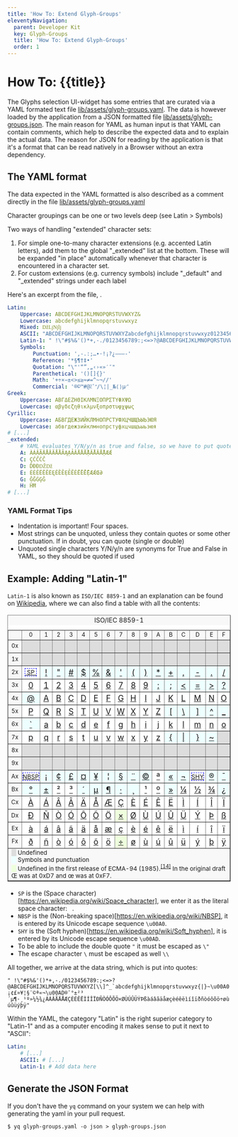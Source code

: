 ```yaml
---
title: 'How To: Extend Glyph-Groups'
eleventyNavigation:
  parent: Developer Kit
  key: Glyph-Groups
  title: 'How To: Extend Glyph-Groups'
  order: 1
---
```


# How To: {{title}}

The Glyphs selection UI-widget has some entries that are curated via a
YAML formated text file [lib/assets/glyph-groups.yaml](https://github.com/FontBureau/TypeRoof/blob/main/lib/assets/glyph-groups.yaml).
The data is however loaded by the application from a JSON formatted file
[lib/assets/glyph-groups.json](https://github.com/FontBureau/TypeRoof/blob/main/lib/assets/glyph-groups.json).
The main reason for YAML as human input is that YAML can contain comments, which
help to describe the expected data and to explain the actual data. The reason
for JSON for reading by the application is that it's a format that can
be read natively in a Browser without an extra dependency.

## The YAML format

The data expected in the YAML formatted is also described as a comment
directly in the file [lib/assets/glyph-groups.yaml](https://github.com/FontBureau/TypeRoof/blob/main/lib/assets/glyph-groups.yaml)

Character groupings can be one or two levels deep (see Latin > Symbols)

Two ways of handling "extended" character sets:

1. For simple one-to-many character extensions (e.g. accented Latin letters), add them to the global "_extended" list at the bottom.
    These will be expanded "in place" automatically whenever that character is encountered in a character set.
2. For custom extensions (e.g. currency symbols) include "_default" and "_extended" strings under each label

Here's an excerpt from the file, .

```yaml
Latin:
    Uppercase: ABCDEFGHIJKLMNOPQRSTUVWXYZ&
    Lowercase: abcdefghijklmnopqrstuvwxyz
    Mixed: ǅǈǋǉ
    ASCII: "ABCDEFGHIJKLMNOPQRSTUVWXYZabcdefghijklmnopqrstuvwxyz0123456789<([{@#$%&?!/|\\\"~`*^':;.,)]}>"
    Latin-1: " !\"#$%&'()*+,-./0123456789:;<=>?@ABCDEFGHIJKLMNOPQRSTUVWXYZ[\\]^_`abcdefghijklmnopqrstuvwxyz{|}~\u00A0¡¢£¤¥¦§¨©ª«¬\u00AD®¯°±²³´µ¶·¸¹º»¼½¾¿ÀÁÂÃÄÅÆÇÈÉÊËÌÍÎÏÐÑÒÓÔÕÖ×ØÙÚÛÜÝÞßàáâãäåæçèéêëìíîïðñòóôõö÷øùúûüýþÿ"
    Symbols:
        Punctuation: ',-.:;…∙·!¡?¿–—―‐'
        Reference: '*§¶†‡•'
        Quotation: "\"'“”‚„‹›«»′″"
        Parenthetical: '()[]{}'
        Math: '+÷×−±<>≤≥≈≠=^~¬∕­/'
        Commercial: '®©™#@⁒ʹʺ/\¦|_№⟨⟩µ⁄'
Greek:
    Uppercase: ΑΒΓΔΕΖΗΘΙΚΛΜΝΞΟΠΡΣΤΥΦΧΨΩ
    Lowercase: αβγδεζηθικλμνξοπρστυφχψως
Cyrillic:
    Uppercase: АБВГДЕЖЗИЙКЛМНОПРСТУФХЦЧШЩЪЫЬЭЮЯ
    Lowercase: абвгдежзийклмнопрстуфхцчшщъыьэюя
# [...]
_extended:
    # YAML evaluates Y/N/y/n as true and false, so we have to put quotes around those
    A: ÀÁÂÃÄÅĀĂǺȀȂĄẠẢẤẦẨẪẬẮẰẲẴẶÆǼ
    C: ÇĆĈĊČ
    D: ĎÐĐǄǅ
    E: ÈÉÊËĒĔĖĘĚȄȆẸẺẼẾỀỂỄỆÆǼŒƏ
    G: ĜĞĠĢǦ
    H: ĤĦ
# [...]
```

### YAML Format Tips

 * Indentation is important! Four spaces.
 * Most strings can be unquoted, unless they contain quotes or some other punctuation. If in doubt, you can quote (single or double)
 * Unquoted single characters Y/N/y/n are synonyms for True and False in YAML, so they should be quoted if used

## Example: Adding "Latin-1"

`Latin-1` is also known as `ISO/IEC 8859-1` and an explanation can be found on [Wikipedia](https://en.wikipedia.org/wiki/ISO/IEC_8859-1),
where we can also find a table with all the contents:

<!-- Directly copied from the Wikipedia markup.
But, had to make the links absolute.
 -->
<table class="wikitable nounderlines nowrap" border="1" style="border-collapse:collapse;text-align:center;background:#FFFFFF;font-size:large">
<caption style="background:#F8F8F8;font-size:80%;line-height:1.5">ISO/IEC 8859-1
</caption>
<tbody><tr style="background:#F8F8F8;font-size:small">
<td>
</td>
<td style="width:20pt">0
</td>
<td style="width:20pt">1
</td>
<td style="width:20pt">2
</td>
<td style="width:20pt">3
</td>
<td style="width:20pt">4
</td>
<td style="width:20pt">5
</td>
<td style="width:20pt">6
</td>
<td style="width:20pt">7
</td>
<td style="width:20pt">8
</td>
<td style="width:20pt">9
</td>
<td style="width:20pt">A
</td>
<td style="width:20pt">B
</td>
<td style="width:20pt">C
</td>
<td style="width:20pt">D
</td>
<td style="width:20pt">E
</td>
<td style="width:20pt">F
</td></tr>
<tr>
<td style="background:#F8F8F8;height:2em;font-size:small;height:22pt;line-height:1">0x
</td>
<td title="" style="padding:1px;background:#DDD">
</td>
<td title="" style="padding:1px;background:#DDD">
</td>
<td title="" style="padding:1px;background:#DDD">
</td>
<td title="" style="padding:1px;background:#DDD">
</td>
<td title="" style="padding:1px;background:#DDD">
</td>
<td title="" style="padding:1px;background:#DDD">
</td>
<td title="" style="padding:1px;background:#DDD">
</td>
<td title="" style="padding:1px;background:#DDD">
</td>
<td title="" style="padding:1px;background:#DDD">
</td>
<td title="" style="padding:1px;background:#DDD">
</td>
<td title="" style="padding:1px;background:#DDD">
</td>
<td title="" style="padding:1px;background:#DDD">
</td>
<td title="" style="padding:1px;background:#DDD">
</td>
<td title="" style="padding:1px;background:#DDD">
</td>
<td title="" style="padding:1px;background:#DDD">
</td>
<td title="" style="padding:1px;background:#DDD">
</td></tr>
<tr>
<td style="background:#F8F8F8;height:2em;font-size:small;height:22pt;line-height:1">1x
</td>
<td title="" style="padding:1px;background:#DDD">
</td>
<td title="" style="padding:1px;background:#DDD">
</td>
<td title="" style="padding:1px;background:#DDD">
</td>
<td title="" style="padding:1px;background:#DDD">
</td>
<td title="" style="padding:1px;background:#DDD">
</td>
<td title="" style="padding:1px;background:#DDD">
</td>
<td title="" style="padding:1px;background:#DDD">
</td>
<td title="" style="padding:1px;background:#DDD">
</td>
<td title="" style="padding:1px;background:#DDD">
</td>
<td title="" style="padding:1px;background:#DDD">
</td>
<td title="" style="padding:1px;background:#DDD">
</td>
<td title="" style="padding:1px;background:#DDD">
</td>
<td title="" style="padding:1px;background:#DDD">
</td>
<td title="" style="padding:1px;background:#DDD">
</td>
<td title="" style="padding:1px;background:#DDD">
</td>
<td title="" style="padding:1px;background:#DDD">
</td></tr>
<tr>
<td style="background:#F8F8F8;height:2em;font-size:small;height:22pt;line-height:1">2x
</td>
<td title="32
U+0020: SPACE" style="font-size:75%;padding:1px;"><span style="display:inline-block; border:1px dashed blue;"> <a href="https://en.wikipedia.org/wiki/Space_character" class="mw-redirect" title="Space character">&nbsp;SP&nbsp;</a> </span>
</td>
<td title="33
U+0021: EXCLAMATION MARK" style="padding:1px;background:#EFF"><a href="https://en.wikipedia.org/wiki/!" class="mw-redirect" title="!">!</a>
</td>
<td title="34
U+0022: QUOTATION MARK" style="padding:1px;background:#EFF"><a href="https://en.wikipedia.org/wiki/%22" class="mw-redirect" title="&quot;">"</a>
</td>
<td title="35
U+0023: NUMBER SIGN" style="padding:1px;background:#EFF"><a href="https://en.wikipedia.org/wiki/Number_sign" title="Number sign">#</a>
</td>
<td title="36
U+0024: DOLLAR SIGN" style="padding:1px;background:#EFF"><a href="https://en.wikipedia.org/wiki/$" class="mw-redirect" title="$">$</a>
</td>
<td title="37
U+0025: PERCENT SIGN" style="padding:1px;background:#EFF"><a href="https://en.wikipedia.org/wiki/%25" class="mw-redirect" title="%">%</a>
</td>
<td title="38
U+0026: AMPERSAND" style="padding:1px;background:#EFF"><a href="https://en.wikipedia.org/wiki/%26" class="mw-redirect" title="&amp;">&amp;</a>
</td>
<td title="39
U+0027: APOSTROPHE" style="padding:1px;background:#EFF"><a href="https://en.wikipedia.org/wiki/%27" class="mw-redirect" title="'">'</a>
</td>
<td title="40
U+0028: LEFT PARENTHESIS" style="padding:1px;background:#EFF"><a href="https://en.wikipedia.org/wiki/(" class="mw-redirect" title="(">(</a>
</td>
<td title="41
U+0029: RIGHT PARENTHESIS" style="padding:1px;background:#EFF"><a href="https://en.wikipedia.org/wiki/)" class="mw-redirect" title=")">)</a>
</td>
<td title="42
U+002A: ASTERISK" style="padding:1px;background:#EFF"><a href="https://en.wikipedia.org/wiki/*" class="mw-redirect" title="*">*</a>
</td>
<td title="43
U+002B: PLUS SIGN" style="padding:1px;background:#EFF"><a href="https://en.wikipedia.org/wiki/%2B" class="mw-redirect" title="+">+</a>
</td>
<td title="44
U+002C: COMMA" style="padding:1px;background:#EFF"><a href="https://en.wikipedia.org/wiki/," class="mw-redirect" title=",">,</a>
</td>
<td title="45
U+002D: HYPHEN-MINUS" style="padding:1px;background:#EFF"><a href="https://en.wikipedia.org/wiki/-" class="mw-redirect" title="-">-</a>
</td>
<td title="46
U+002E: FULL STOP" style="padding:1px;background:#EFF"><a href="https://en.wikipedia.org/wiki/Full_stop" title="Full stop">.</a>
</td>
<td title="47
U+002F: SOLIDUS" style="padding:1px;background:#EFF"><a href="https://en.wikipedia.org/wiki/Slash_(punctuation)" title="Slash (punctuation)">/</a>
</td></tr>
<tr>
<td style="background:#F8F8F8;height:2em;font-size:small;height:22pt;line-height:1">3x
</td>
<td title="48
U+0030: DIGIT ZERO" style="padding:1px;"><a href="https://en.wikipedia.org/wiki/0" title="0">0</a>
</td>
<td title="49
U+0031: DIGIT ONE" style="padding:1px;"><a href="https://en.wikipedia.org/wiki/1" title="1">1</a>
</td>
<td title="50
U+0032: DIGIT TWO" style="padding:1px;"><a href="https://en.wikipedia.org/wiki/2" title="2">2</a>
</td>
<td title="51
U+0033: DIGIT THREE" style="padding:1px;"><a href="https://en.wikipedia.org/wiki/3" title="3">3</a>
</td>
<td title="52
U+0034: DIGIT FOUR" style="padding:1px;"><a href="https://en.wikipedia.org/wiki/4" title="4">4</a>
</td>
<td title="53
U+0035: DIGIT FIVE" style="padding:1px;"><a href="https://en.wikipedia.org/wiki/5" title="5">5</a>
</td>
<td title="54
U+0036: DIGIT SIX" style="padding:1px;"><a href="https://en.wikipedia.org/wiki/6" title="6">6</a>
</td>
<td title="55
U+0037: DIGIT SEVEN" style="padding:1px;"><a href="https://en.wikipedia.org/wiki/7" title="7">7</a>
</td>
<td title="56
U+0038: DIGIT EIGHT" style="padding:1px;"><a href="https://en.wikipedia.org/wiki/8" title="8">8</a>
</td>
<td title="57
U+0039: DIGIT NINE" style="padding:1px;"><a href="https://en.wikipedia.org/wiki/9" title="9">9</a>
</td>
<td title="58
U+003A: COLON" style="padding:1px;background:#EFF"><a href="https://en.wikipedia.org/wiki/Colon_(punctuation)" title="Colon (punctuation)">:</a>
</td>
<td title="59
U+003B: SEMICOLON" style="padding:1px;background:#EFF"><a href="https://en.wikipedia.org/wiki/;" class="mw-redirect" title=";">;</a>
</td>
<td title="60
U+003C: LESS-THAN SIGN" style="padding:1px;background:#EFF"><a href="https://en.wikipedia.org/wiki/Less-than_sign" title="Less-than sign">&lt;</a>
</td>
<td title="61
U+003D: EQUALS SIGN" style="padding:1px;background:#EFF"><a href="https://en.wikipedia.org/wiki/%3D" class="mw-redirect" title="=">=</a>
</td>
<td title="62
U+003E: GREATER-THAN SIGN" style="padding:1px;background:#EFF"><a href="https://en.wikipedia.org/wiki/Greater-than_sign" title="Greater-than sign">&gt;</a>
</td>
<td title="63
U+003F: QUESTION MARK" style="padding:1px;background:#EFF"><a href="https://en.wikipedia.org/wiki/%3F" class="mw-redirect" title="?">?</a>
</td></tr>
<tr>
<td style="background:#F8F8F8;height:2em;font-size:small;height:22pt;line-height:1">4x
</td>
<td title="64
U+0040: COMMERCIAL AT" style="padding:1px;background:#EFF"><a href="https://en.wikipedia.org/wiki/@" class="mw-redirect" title="@">@</a>
</td>
<td title="65
U+0041: LATIN CAPITAL LETTER A" style="padding:1px;"><a href="https://en.wikipedia.org/wiki/A" title="A">A</a>
</td>
<td title="66
U+0042: LATIN CAPITAL LETTER B" style="padding:1px;"><a href="https://en.wikipedia.org/wiki/B" title="B">B</a>
</td>
<td title="67
U+0043: LATIN CAPITAL LETTER C" style="padding:1px;"><a href="https://en.wikipedia.org/wiki/C" title="C">C</a>
</td>
<td title="68
U+0044: LATIN CAPITAL LETTER D" style="padding:1px;"><a href="https://en.wikipedia.org/wiki/D" title="D">D</a>
</td>
<td title="69
U+0045: LATIN CAPITAL LETTER E" style="padding:1px;"><a href="https://en.wikipedia.org/wiki/E" title="E">E</a>
</td>
<td title="70
U+0046: LATIN CAPITAL LETTER F" style="padding:1px;"><a href="https://en.wikipedia.org/wiki/F" title="F">F</a>
</td>
<td title="71
U+0047: LATIN CAPITAL LETTER G" style="padding:1px;"><a href="https://en.wikipedia.org/wiki/G" title="G">G</a>
</td>
<td title="72
U+0048: LATIN CAPITAL LETTER H" style="padding:1px;"><a href="https://en.wikipedia.org/wiki/H" title="H">H</a>
</td>
<td title="73
U+0049: LATIN CAPITAL LETTER I" style="padding:1px;"><a href="https://en.wikipedia.org/wiki/I" title="I">I</a>
</td>
<td title="74
U+004A: LATIN CAPITAL LETTER J" style="padding:1px;"><a href="https://en.wikipedia.org/wiki/J" title="J">J</a>
</td>
<td title="75
U+004B: LATIN CAPITAL LETTER K" style="padding:1px;"><a href="https://en.wikipedia.org/wiki/K" title="K">K</a>
</td>
<td title="76
U+004C: LATIN CAPITAL LETTER L" style="padding:1px;"><a href="https://en.wikipedia.org/wiki/L" title="L">L</a>
</td>
<td title="77
U+004D: LATIN CAPITAL LETTER M" style="padding:1px;"><a href="https://en.wikipedia.org/wiki/M" title="M">M</a>
</td>
<td title="78
U+004E: LATIN CAPITAL LETTER N" style="padding:1px;"><a href="https://en.wikipedia.org/wiki/N" title="N">N</a>
</td>
<td title="79
U+004F: LATIN CAPITAL LETTER O" style="padding:1px;"><a href="https://en.wikipedia.org/wiki/O" title="O">O</a>
</td></tr>
<tr>
<td style="background:#F8F8F8;height:2em;font-size:small;height:22pt;line-height:1">5x
</td>
<td title="80
U+0050: LATIN CAPITAL LETTER P" style="padding:1px;"><a href="https://en.wikipedia.org/wiki/P" title="P">P</a>
</td>
<td title="81
U+0051: LATIN CAPITAL LETTER Q" style="padding:1px;"><a href="https://en.wikipedia.org/wiki/Q" title="Q">Q</a>
</td>
<td title="82
U+0052: LATIN CAPITAL LETTER R" style="padding:1px;"><a href="https://en.wikipedia.org/wiki/R" title="R">R</a>
</td>
<td title="83
U+0053: LATIN CAPITAL LETTER S" style="padding:1px;"><a href="https://en.wikipedia.org/wiki/S" title="S">S</a>
</td>
<td title="84
U+0054: LATIN CAPITAL LETTER T" style="padding:1px;"><a href="https://en.wikipedia.org/wiki/T" title="T">T</a>
</td>
<td title="85
U+0055: LATIN CAPITAL LETTER U" style="padding:1px;"><a href="https://en.wikipedia.org/wiki/U" title="U">U</a>
</td>
<td title="86
U+0056: LATIN CAPITAL LETTER V" style="padding:1px;"><a href="https://en.wikipedia.org/wiki/V" title="V">V</a>
</td>
<td title="87
U+0057: LATIN CAPITAL LETTER W" style="padding:1px;"><a href="https://en.wikipedia.org/wiki/W" title="W">W</a>
</td>
<td title="88
U+0058: LATIN CAPITAL LETTER X" style="padding:1px;"><a href="https://en.wikipedia.org/wiki/X" title="X">X</a>
</td>
<td title="89
U+0059: LATIN CAPITAL LETTER Y" style="padding:1px;"><a href="https://en.wikipedia.org/wiki/Y" title="Y">Y</a>
</td>
<td title="90
U+005A: LATIN CAPITAL LETTER Z" style="padding:1px;"><a href="https://en.wikipedia.org/wiki/Z" title="Z">Z</a>
</td>
<td title="91
U+005B: LEFT SQUARE BRACKET" style="padding:1px;background:#EFF"><a href="https://en.wikipedia.org/wiki/Left_square_bracket" class="mw-redirect" title="Left square bracket">[</a>
</td>
<td title="92
U+005C: REVERSE SOLIDUS" style="padding:1px;background:#EFF"><a href="https://en.wikipedia.org/wiki/Backslash" title="Backslash">\</a>
</td>
<td title="93
U+005D: RIGHT SQUARE BRACKET" style="padding:1px;background:#EFF"><a href="https://en.wikipedia.org/wiki/Right_square_bracket" class="mw-redirect" title="Right square bracket">]</a>
</td>
<td title="94
U+005E: CIRCUMFLEX ACCENT" style="padding:1px;background:#EFF"><a href="https://en.wikipedia.org/wiki/%5E" class="mw-redirect" title="^">^</a>
</td>
<td title="95
U+005F: LOW LINE" style="padding:1px;background:#EFF"><a href="https://en.wikipedia.org/wiki/Underscore" title="Underscore">_</a>
</td></tr>
<tr>
<td style="background:#F8F8F8;height:2em;font-size:small;height:22pt;line-height:1">6x
</td>
<td title="96
U+0060: GRAVE ACCENT" style="padding:1px;background:#EFF"><a href="https://en.wikipedia.org/wiki/%60" class="mw-redirect" title="`">`</a>
</td>
<td title="97
U+0061: LATIN SMALL LETTER A" style="padding:1px;"><a href="https://en.wikipedia.org/wiki/A" title="A">a</a>
</td>
<td title="98
U+0062: LATIN SMALL LETTER B" style="padding:1px;"><a href="https://en.wikipedia.org/wiki/B" title="B">b</a>
</td>
<td title="99
U+0063: LATIN SMALL LETTER C" style="padding:1px;"><a href="https://en.wikipedia.org/wiki/C" title="C">c</a>
</td>
<td title="100
U+0064: LATIN SMALL LETTER D" style="padding:1px;"><a href="https://en.wikipedia.org/wiki/D" title="D">d</a>
</td>
<td title="101
U+0065: LATIN SMALL LETTER E" style="padding:1px;"><a href="https://en.wikipedia.org/wiki/E" title="E">e</a>
</td>
<td title="102
U+0066: LATIN SMALL LETTER F" style="padding:1px;"><a href="https://en.wikipedia.org/wiki/F" title="F">f</a>
</td>
<td title="103
U+0067: LATIN SMALL LETTER G" style="padding:1px;"><a href="https://en.wikipedia.org/wiki/G" title="G">g</a>
</td>
<td title="104
U+0068: LATIN SMALL LETTER H" style="padding:1px;"><a href="https://en.wikipedia.org/wiki/H" title="H">h</a>
</td>
<td title="105
U+0069: LATIN SMALL LETTER I" style="padding:1px;"><a href="https://en.wikipedia.org/wiki/I" title="I">i</a>
</td>
<td title="106
U+006A: LATIN SMALL LETTER J" style="padding:1px;"><a href="https://en.wikipedia.org/wiki/J" title="J">j</a>
</td>
<td title="107
U+006B: LATIN SMALL LETTER K" style="padding:1px;"><a href="https://en.wikipedia.org/wiki/K" title="K">k</a>
</td>
<td title="108
U+006C: LATIN SMALL LETTER L" style="padding:1px;"><a href="https://en.wikipedia.org/wiki/L" title="L">l</a>
</td>
<td title="109
U+006D: LATIN SMALL LETTER M" style="padding:1px;"><a href="https://en.wikipedia.org/wiki/M" title="M">m</a>
</td>
<td title="110
U+006E: LATIN SMALL LETTER N" style="padding:1px;"><a href="https://en.wikipedia.org/wiki/N" title="N">n</a>
</td>
<td title="111
U+006F: LATIN SMALL LETTER O" style="padding:1px;"><a href="https://en.wikipedia.org/wiki/O" title="O">o</a>
</td></tr>
<tr>
<td style="background:#F8F8F8;height:2em;font-size:small;height:22pt;line-height:1">7x
</td>
<td title="112
U+0070: LATIN SMALL LETTER P" style="padding:1px;"><a href="https://en.wikipedia.org/wiki/P" title="P">p</a>
</td>
<td title="113
U+0071: LATIN SMALL LETTER Q" style="padding:1px;"><a href="https://en.wikipedia.org/wiki/Q" title="Q">q</a>
</td>
<td title="114
U+0072: LATIN SMALL LETTER R" style="padding:1px;"><a href="https://en.wikipedia.org/wiki/R" title="R">r</a>
</td>
<td title="115
U+0073: LATIN SMALL LETTER S" style="padding:1px;"><a href="https://en.wikipedia.org/wiki/S" title="S">s</a>
</td>
<td title="116
U+0074: LATIN SMALL LETTER T" style="padding:1px;"><a href="https://en.wikipedia.org/wiki/T" title="T">t</a>
</td>
<td title="117
U+0075: LATIN SMALL LETTER U" style="padding:1px;"><a href="https://en.wikipedia.org/wiki/U" title="U">u</a>
</td>
<td title="118
U+0076: LATIN SMALL LETTER V" style="padding:1px;"><a href="https://en.wikipedia.org/wiki/V" title="V">v</a>
</td>
<td title="119
U+0077: LATIN SMALL LETTER W" style="padding:1px;"><a href="https://en.wikipedia.org/wiki/W" title="W">w</a>
</td>
<td title="120
U+0078: LATIN SMALL LETTER X" style="padding:1px;"><a href="https://en.wikipedia.org/wiki/X" title="X">x</a>
</td>
<td title="121
U+0079: LATIN SMALL LETTER Y" style="padding:1px;"><a href="https://en.wikipedia.org/wiki/Y" title="Y">y</a>
</td>
<td title="122
U+007A: LATIN SMALL LETTER Z" style="padding:1px;"><a href="https://en.wikipedia.org/wiki/Z" title="Z">z</a>
</td>
<td title="123
U+007B: LEFT CURLY BRACKET" style="padding:1px;background:#EFF"><a href="https://en.wikipedia.org/wiki/Left_curly_bracket" class="mw-redirect" title="Left curly bracket">{</a>
</td>
<td title="124
U+007C: VERTICAL LINE" style="padding:1px;background:#EFF"><a href="https://en.wikipedia.org/wiki/Vertical_bar" title="Vertical bar">|</a>
</td>
<td title="125
U+007D: RIGHT CURLY BRACKET" style="padding:1px;background:#EFF"><a href="https://en.wikipedia.org/wiki/Right_curly_bracket" class="mw-redirect" title="Right curly bracket">}</a>
</td>
<td title="126
U+007E: TILDE" style="padding:1px;background:#EFF"><a href="https://en.wikipedia.org/wiki/~" class="mw-redirect" title="~">~</a>
</td>
<td title="" style="padding:1px;background:#DDD">
</td></tr>
<tr>
<td style="background:#F8F8F8;height:2em;font-size:small;height:22pt;line-height:1">8x
</td>
<td title="" style="padding:1px;background:#DDD">
</td>
<td title="" style="padding:1px;background:#DDD">
</td>
<td title="" style="padding:1px;background:#DDD">
</td>
<td title="" style="padding:1px;background:#DDD">
</td>
<td title="" style="padding:1px;background:#DDD">
</td>
<td title="" style="padding:1px;background:#DDD">
</td>
<td title="" style="padding:1px;background:#DDD">
</td>
<td title="" style="padding:1px;background:#DDD">
</td>
<td title="" style="padding:1px;background:#DDD">
</td>
<td title="" style="padding:1px;background:#DDD">
</td>
<td title="" style="padding:1px;background:#DDD">
</td>
<td title="" style="padding:1px;background:#DDD">
</td>
<td title="" style="padding:1px;background:#DDD">
</td>
<td title="" style="padding:1px;background:#DDD">
</td>
<td title="" style="padding:1px;background:#DDD">
</td>
<td title="" style="padding:1px;background:#DDD">
</td></tr>
<tr>
<td style="background:#F8F8F8;height:2em;font-size:small;height:22pt;line-height:1">9x
</td>
<td title="" style="padding:1px;background:#DDD">
</td>
<td title="" style="padding:1px;background:#DDD">
</td>
<td title="" style="padding:1px;background:#DDD">
</td>
<td title="" style="padding:1px;background:#DDD">
</td>
<td title="" style="padding:1px;background:#DDD">
</td>
<td title="" style="padding:1px;background:#DDD">
</td>
<td title="" style="padding:1px;background:#DDD">
</td>
<td title="" style="padding:1px;background:#DDD">
</td>
<td title="" style="padding:1px;background:#DDD">
</td>
<td title="" style="padding:1px;background:#DDD">
</td>
<td title="" style="padding:1px;background:#DDD">
</td>
<td title="" style="padding:1px;background:#DDD">
</td>
<td title="" style="padding:1px;background:#DDD">
</td>
<td title="" style="padding:1px;background:#DDD">
</td>
<td title="" style="padding:1px;background:#DDD">
</td>
<td title="" style="padding:1px;background:#DDD">
</td></tr>
<tr>
<td style="background:#F8F8F8;height:2em;font-size:small;height:22pt;line-height:1">Ax
</td>
<td title="160
U+00A0: NO-BREAK SPACE" style="font-size:75%;padding:1px;"><span style="display:inline-block; border:1px dashed blue;"> <a href="https://en.wikipedia.org/wiki/NBSP" class="mw-redirect" title="NBSP">NBSP</a> </span>
</td>
<td title="161
U+00A1: INVERTED EXCLAMATION MARK" style="padding:1px;background:#EFF"><a href="https://en.wikipedia.org/wiki/%C2%A1" class="mw-redirect" title="¡">¡</a>
</td>
<td title="162
U+00A2: CENT SIGN" style="padding:1px;background:#EFF"><a href="https://en.wikipedia.org/wiki/%C2%A2" class="mw-redirect" title="¢">¢</a>
</td>
<td title="163
U+00A3: POUND SIGN" style="padding:1px;background:#EFF"><a href="https://en.wikipedia.org/wiki/%C2%A3" class="mw-redirect" title="£">£</a>
</td>
<td title="164
U+00A4: CURRENCY SIGN" style="padding:1px;background:#EFF"><a href="https://en.wikipedia.org/wiki/%C2%A4" class="mw-redirect" title="¤">¤</a>
</td>
<td title="165
U+00A5: YEN SIGN" style="padding:1px;background:#EFF"><a href="https://en.wikipedia.org/wiki/%C2%A5" class="mw-redirect" title="¥">¥</a>
</td>
<td title="166
U+00A6: BROKEN BAR" style="padding:1px;background:#EFF"><a href="https://en.wikipedia.org/wiki/%C2%A6" class="mw-redirect" title="¦">¦</a>
</td>
<td title="167
U+00A7: SECTION SIGN" style="padding:1px;background:#EFF"><a href="https://en.wikipedia.org/wiki/%C2%A7" class="mw-redirect" title="§">§</a>
</td>
<td title="168
U+00A8: DIAERESIS" style="padding:1px;background:#EFF"><a href="https://en.wikipedia.org/wiki/%C2%A8" class="mw-redirect" title="¨">¨</a>
</td>
<td title="169
U+00A9: COPYRIGHT SIGN" style="padding:1px;background:#EFF"><a href="https://en.wikipedia.org/wiki/%C2%A9" class="mw-redirect" title="©">©</a>
</td>
<td title="170
U+00AA: FEMININE ORDINAL INDICATOR" style="padding:1px;"><a href="https://en.wikipedia.org/wiki/%C2%AA" class="mw-redirect" title="ª">ª</a>
</td>
<td title="171
U+00AB: LEFT-POINTING DOUBLE ANGLE QUOTATION MARK" style="padding:1px;background:#EFF"><a href="https://en.wikipedia.org/wiki/%C2%AB" class="mw-redirect" title="«">«</a>
</td>
<td title="172
U+00AC: NOT SIGN" style="padding:1px;background:#EFF"><a href="https://en.wikipedia.org/wiki/%C2%AC" class="mw-redirect" title="¬">¬</a>
</td>
<td title="173
U+00AD: SOFT HYPHEN" style="font-size:75%;padding:1px;"><span style="display:inline-block; border:1px dashed blue;"> <a href="https://en.wikipedia.org/wiki/Soft_hyphen" title="Soft hyphen">SHY</a> </span>
</td>
<td title="174
U+00AE: REGISTERED SIGN" style="padding:1px;background:#EFF"><a href="https://en.wikipedia.org/wiki/%C2%AE" class="mw-redirect" title="®">®</a>
</td>
<td title="175
U+00AF: MACRON" style="padding:1px;background:#EFF"><a href="https://en.wikipedia.org/wiki/%C2%AF" class="mw-redirect" title="¯">¯</a>
</td></tr>
<tr>
<td style="background:#F8F8F8;height:2em;font-size:small;height:22pt;line-height:1">Bx
</td>
<td title="176
U+00B0: DEGREE SIGN" style="padding:1px;background:#EFF"><a href="https://en.wikipedia.org/wiki/%C2%B0" class="mw-redirect" title="°">°</a>
</td>
<td title="177
U+00B1: PLUS-MINUS SIGN" style="padding:1px;background:#EFF"><a href="https://en.wikipedia.org/wiki/%C2%B1" class="mw-redirect" title="±">±</a>
</td>
<td title="178
U+00B2: SUPERSCRIPT TWO" style="padding:1px;"><a href="https://en.wikipedia.org/wiki/Superscript" class="mw-redirect" title="Superscript">²</a>
</td>
<td title="179
U+00B3: SUPERSCRIPT THREE" style="padding:1px;"><a href="https://en.wikipedia.org/wiki/Superscript" class="mw-redirect" title="Superscript">³</a>
</td>
<td title="180
U+00B4: ACUTE ACCENT" style="padding:1px;background:#EFF"><a href="https://en.wikipedia.org/wiki/%C2%B4" class="mw-redirect" title="´">´</a>
</td>
<td title="181
U+00B5: MICRO SIGN" style="padding:1px;background:#EFF"><a href="https://en.wikipedia.org/wiki/%CE%9C" class="mw-redirect" title="Μ">µ</a>
</td>
<td title="182
U+00B6: PILCROW SIGN" style="padding:1px;background:#EFF"><a href="https://en.wikipedia.org/wiki/%C2%B6" class="mw-redirect" title="¶">¶</a>
</td>
<td title="183
U+00B7: MIDDLE DOT" style="padding:1px;background:#EFF"><a href="https://en.wikipedia.org/wiki/%C2%B7" class="mw-redirect" title="·">·</a>
</td>
<td title="184
U+00B8: CEDILLA" style="padding:1px;background:#EFF"><a href="https://en.wikipedia.org/wiki/%C2%B8" class="mw-redirect" title="¸">¸</a>
</td>
<td title="185
U+00B9: SUPERSCRIPT ONE" style="padding:1px;"><a href="https://en.wikipedia.org/wiki/Superscript" class="mw-redirect" title="Superscript">¹</a>
</td>
<td title="186
U+00BA: MASCULINE ORDINAL INDICATOR" style="padding:1px;"><a href="https://en.wikipedia.org/wiki/%C2%BA" class="mw-redirect" title="º">º</a>
</td>
<td title="187
U+00BB: RIGHT-POINTING DOUBLE ANGLE QUOTATION MARK" style="padding:1px;background:#EFF"><a href="https://en.wikipedia.org/wiki/%C2%BB" class="mw-redirect" title="»">»</a>
</td>
<td title="188
U+00BC: VULGAR FRACTION ONE QUARTER" style="padding:1px;"><a href="https://en.wikipedia.org/wiki/Fraction#Typographical_variations" title="Fraction">¼</a>
</td>
<td title="189
U+00BD: VULGAR FRACTION ONE HALF" style="padding:1px;"><a href="https://en.wikipedia.org/wiki/%C2%BD" class="mw-redirect" title="½">½</a>
</td>
<td title="190
U+00BE: VULGAR FRACTION THREE QUARTERS" style="padding:1px;"><a href="https://en.wikipedia.org/wiki/Fraction#Typographical_variations" title="Fraction">¾</a>
</td>
<td title="191
U+00BF: INVERTED QUESTION MARK" style="padding:1px;background:#EFF"><a href="https://en.wikipedia.org/wiki/%C2%BF" class="mw-redirect" title="¿">¿</a>
</td></tr>
<tr>
<td style="background:#F8F8F8;height:2em;font-size:small;height:22pt;line-height:1">Cx
</td>
<td title="192
U+00C0: LATIN CAPITAL LETTER A WITH GRAVE" style="padding:1px;"><a href="https://en.wikipedia.org/wiki/%C3%80" title="À">À</a>
</td>
<td title="193
U+00C1: LATIN CAPITAL LETTER A WITH ACUTE" style="padding:1px;"><a href="https://en.wikipedia.org/wiki/%C3%81" title="Á">Á</a>
</td>
<td title="194
U+00C2: LATIN CAPITAL LETTER A WITH CIRCUMFLEX" style="padding:1px;"><a href="https://en.wikipedia.org/wiki/%C3%82" title="Â">Â</a>
</td>
<td title="195
U+00C3: LATIN CAPITAL LETTER A WITH TILDE" style="padding:1px;"><a href="https://en.wikipedia.org/wiki/%C3%83" title="Ã">Ã</a>
</td>
<td title="196
U+00C4: LATIN CAPITAL LETTER A WITH DIAERESIS" style="padding:1px;"><a href="https://en.wikipedia.org/wiki/%C3%84" title="Ä">Ä</a>
</td>
<td title="197
U+00C5: LATIN CAPITAL LETTER A WITH RING ABOVE" style="padding:1px;"><a href="https://en.wikipedia.org/wiki/%C3%85" title="Å">Å</a>
</td>
<td title="198
U+00C6: LATIN CAPITAL LETTER AE" style="padding:1px;"><a href="https://en.wikipedia.org/wiki/%C3%86" title="Æ">Æ</a>
</td>
<td title="199
U+00C7: LATIN CAPITAL LETTER C WITH CEDILLA" style="padding:1px;"><a href="https://en.wikipedia.org/wiki/%C3%87" title="Ç">Ç</a>
</td>
<td title="200
U+00C8: LATIN CAPITAL LETTER E WITH GRAVE" style="padding:1px;"><a href="https://en.wikipedia.org/wiki/%C3%88" title="È">È</a>
</td>
<td title="201
U+00C9: LATIN CAPITAL LETTER E WITH ACUTE" style="padding:1px;"><a href="https://en.wikipedia.org/wiki/%C3%89" title="É">É</a>
</td>
<td title="202
U+00CA: LATIN CAPITAL LETTER E WITH CIRCUMFLEX" style="padding:1px;"><a href="https://en.wikipedia.org/wiki/%C3%8A" title="Ê">Ê</a>
</td>
<td title="203
U+00CB: LATIN CAPITAL LETTER E WITH DIAERESIS" style="padding:1px;"><a href="https://en.wikipedia.org/wiki/%C3%8B" title="Ë">Ë</a>
</td>
<td title="204
U+00CC: LATIN CAPITAL LETTER I WITH GRAVE" style="padding:1px;"><a href="https://en.wikipedia.org/wiki/%C3%8C" title="Ì">Ì</a>
</td>
<td title="205
U+00CD: LATIN CAPITAL LETTER I WITH ACUTE" style="padding:1px;"><a href="https://en.wikipedia.org/wiki/%C3%8D" title="Í">Í</a>
</td>
<td title="206
U+00CE: LATIN CAPITAL LETTER I WITH CIRCUMFLEX" style="padding:1px;"><a href="https://en.wikipedia.org/wiki/%C3%8E" title="Î">Î</a>
</td>
<td title="207
U+00CF: LATIN CAPITAL LETTER I WITH DIAERESIS" style="padding:1px;"><a href="https://en.wikipedia.org/wiki/%C3%8F" title="Ï">Ï</a>
</td></tr>
<tr>
<td style="background:#F8F8F8;height:2em;font-size:small;height:22pt;line-height:1">Dx
</td>
<td title="208
U+00D0: LATIN CAPITAL LETTER ETH" style="padding:1px;"><a href="https://en.wikipedia.org/wiki/%C3%90" class="mw-redirect" title="Ð">Ð</a>
</td>
<td title="209
U+00D1: LATIN CAPITAL LETTER N WITH TILDE" style="padding:1px;"><a href="https://en.wikipedia.org/wiki/%C3%91" title="Ñ">Ñ</a>
</td>
<td title="210
U+00D2: LATIN CAPITAL LETTER O WITH GRAVE" style="padding:1px;"><a href="https://en.wikipedia.org/wiki/%C3%92" title="Ò">Ò</a>
</td>
<td title="211
U+00D3: LATIN CAPITAL LETTER O WITH ACUTE" style="padding:1px;"><a href="https://en.wikipedia.org/wiki/%C3%93" title="Ó">Ó</a>
</td>
<td title="212
U+00D4: LATIN CAPITAL LETTER O WITH CIRCUMFLEX" style="padding:1px;"><a href="https://en.wikipedia.org/wiki/%C3%94" class="mw-redirect" title="Ô">Ô</a>
</td>
<td title="213
U+00D5: LATIN CAPITAL LETTER O WITH TILDE" style="padding:1px;"><a href="https://en.wikipedia.org/wiki/%C3%95" title="Õ">Õ</a>
</td>
<td title="214
U+00D6: LATIN CAPITAL LETTER O WITH DIAERESIS" style="padding:1px;"><a href="https://en.wikipedia.org/wiki/%C3%96" title="Ö">Ö</a>
</td>
<td title="215
U+00D7: MULTIPLICATION SIGN" style="padding:1px;background:#EFD"><a href="https://en.wikipedia.org/wiki/%C3%97" class="mw-redirect" title="×">×</a>
</td>
<td title="216
U+00D8: LATIN CAPITAL LETTER O WITH STROKE" style="padding:1px;"><a href="https://en.wikipedia.org/wiki/%C3%98" title="Ø">Ø</a>
</td>
<td title="217
U+00D9: LATIN CAPITAL LETTER U WITH GRAVE" style="padding:1px;"><a href="https://en.wikipedia.org/wiki/%C3%99" class="mw-redirect" title="Ù">Ù</a>
</td>
<td title="218
U+00DA: LATIN CAPITAL LETTER U WITH ACUTE" style="padding:1px;"><a href="https://en.wikipedia.org/wiki/%C3%9A" title="Ú">Ú</a>
</td>
<td title="219
U+00DB: LATIN CAPITAL LETTER U WITH CIRCUMFLEX" style="padding:1px;"><a href="https://en.wikipedia.org/wiki/%C3%9B" title="Û">Û</a>
</td>
<td title="220
U+00DC: LATIN CAPITAL LETTER U WITH DIAERESIS" style="padding:1px;"><a href="https://en.wikipedia.org/wiki/%C3%9C" title="Ü">Ü</a>
</td>
<td title="221
U+00DD: LATIN CAPITAL LETTER Y WITH ACUTE" style="padding:1px;"><a href="https://en.wikipedia.org/wiki/%C3%9D" title="Ý">Ý</a>
</td>
<td title="222
U+00DE: LATIN CAPITAL LETTER THORN" style="padding:1px;"><a href="https://en.wikipedia.org/wiki/%C3%9E" class="mw-redirect" title="Þ">Þ</a>
</td>
<td title="223
U+00DF: LATIN SMALL LETTER SHARP S" style="padding:1px;"><a href="https://en.wikipedia.org/wiki/%C3%9F" title="ß">ß</a>
</td></tr>
<tr>
<td style="background:#F8F8F8;height:2em;font-size:small;height:22pt;line-height:1">Ex
</td>
<td title="224
U+00E0: LATIN SMALL LETTER A WITH GRAVE" style="padding:1px;"><a href="https://en.wikipedia.org/wiki/%C3%80" title="À">à</a>
</td>
<td title="225
U+00E1: LATIN SMALL LETTER A WITH ACUTE" style="padding:1px;"><a href="https://en.wikipedia.org/wiki/%C3%81" title="Á">á</a>
</td>
<td title="226
U+00E2: LATIN SMALL LETTER A WITH CIRCUMFLEX" style="padding:1px;"><a href="https://en.wikipedia.org/wiki/%C3%82" title="Â">â</a>
</td>
<td title="227
U+00E3: LATIN SMALL LETTER A WITH TILDE" style="padding:1px;"><a href="https://en.wikipedia.org/wiki/%C3%83" title="Ã">ã</a>
</td>
<td title="228
U+00E4: LATIN SMALL LETTER A WITH DIAERESIS" style="padding:1px;"><a href="https://en.wikipedia.org/wiki/%C3%84" title="Ä">ä</a>
</td>
<td title="229
U+00E5: LATIN SMALL LETTER A WITH RING ABOVE" style="padding:1px;"><a href="https://en.wikipedia.org/wiki/%C3%85" title="Å">å</a>
</td>
<td title="230
U+00E6: LATIN SMALL LETTER AE" style="padding:1px;"><a href="https://en.wikipedia.org/wiki/%C3%86" title="Æ">æ</a>
</td>
<td title="231
U+00E7: LATIN SMALL LETTER C WITH CEDILLA" style="padding:1px;"><a href="https://en.wikipedia.org/wiki/%C3%87" title="Ç">ç</a>
</td>
<td title="232
U+00E8: LATIN SMALL LETTER E WITH GRAVE" style="padding:1px;"><a href="https://en.wikipedia.org/wiki/%C3%88" title="È">è</a>
</td>
<td title="233
U+00E9: LATIN SMALL LETTER E WITH ACUTE" style="padding:1px;"><a href="https://en.wikipedia.org/wiki/%C3%89" title="É">é</a>
</td>
<td title="234
U+00EA: LATIN SMALL LETTER E WITH CIRCUMFLEX" style="padding:1px;"><a href="https://en.wikipedia.org/wiki/%C3%8A" title="Ê">ê</a>
</td>
<td title="235
U+00EB: LATIN SMALL LETTER E WITH DIAERESIS" style="padding:1px;"><a href="https://en.wikipedia.org/wiki/%C3%8B" title="Ë">ë</a>
</td>
<td title="236
U+00EC: LATIN SMALL LETTER I WITH GRAVE" style="padding:1px;"><a href="https://en.wikipedia.org/wiki/%C3%8C" title="Ì">ì</a>
</td>
<td title="237
U+00ED: LATIN SMALL LETTER I WITH ACUTE" style="padding:1px;"><a href="https://en.wikipedia.org/wiki/%C3%8D" title="Í">í</a>
</td>
<td title="238
U+00EE: LATIN SMALL LETTER I WITH CIRCUMFLEX" style="padding:1px;"><a href="https://en.wikipedia.org/wiki/%C3%8E" title="Î">î</a>
</td>
<td title="239
U+00EF: LATIN SMALL LETTER I WITH DIAERESIS" style="padding:1px;"><a href="https://en.wikipedia.org/wiki/%C3%8F" title="Ï">ï</a>
</td></tr>
<tr>
<td style="background:#F8F8F8;height:2em;font-size:small;height:22pt;line-height:1">Fx
</td>
<td title="240
U+00F0: LATIN SMALL LETTER ETH" style="padding:1px;"><a href="https://en.wikipedia.org/wiki/%C3%90" class="mw-redirect" title="Ð">ð</a>
</td>
<td title="241
U+00F1: LATIN SMALL LETTER N WITH TILDE" style="padding:1px;"><a href="https://en.wikipedia.org/wiki/%C3%91" title="Ñ">ñ</a>
</td>
<td title="242
U+00F2: LATIN SMALL LETTER O WITH GRAVE" style="padding:1px;"><a href="https://en.wikipedia.org/wiki/%C3%92" title="Ò">ò</a>
</td>
<td title="243
U+00F3: LATIN SMALL LETTER O WITH ACUTE" style="padding:1px;"><a href="https://en.wikipedia.org/wiki/%C3%93" title="Ó">ó</a>
</td>
<td title="244
U+00F4: LATIN SMALL LETTER O WITH CIRCUMFLEX" style="padding:1px;"><a href="https://en.wikipedia.org/wiki/%C3%94" class="mw-redirect" title="Ô">ô</a>
</td>
<td title="245
U+00F5: LATIN SMALL LETTER O WITH TILDE" style="padding:1px;"><a href="https://en.wikipedia.org/wiki/%C3%95" title="Õ">õ</a>
</td>
<td title="246
U+00F6: LATIN SMALL LETTER O WITH DIAERESIS" style="padding:1px;"><a href="https://en.wikipedia.org/wiki/%C3%96" title="Ö">ö</a>
</td>
<td title="247
U+00F7: DIVISION SIGN" style="padding:1px;background:#EFD"><a href="https://en.wikipedia.org/wiki/%C3%B7" class="mw-redirect" title="÷">÷</a>
</td>
<td title="248
U+00F8: LATIN SMALL LETTER O WITH STROKE" style="padding:1px;"><a href="https://en.wikipedia.org/wiki/%C3%98" title="Ø">ø</a>
</td>
<td title="249
U+00F9: LATIN SMALL LETTER U WITH GRAVE" style="padding:1px;"><a href="https://en.wikipedia.org/wiki/%C3%99" class="mw-redirect" title="Ù">ù</a>
</td>
<td title="250
U+00FA: LATIN SMALL LETTER U WITH ACUTE" style="padding:1px;"><a href="https://en.wikipedia.org/wiki/%C3%9A" title="Ú">ú</a>
</td>
<td title="251
U+00FB: LATIN SMALL LETTER U WITH CIRCUMFLEX" style="padding:1px;"><a href="https://en.wikipedia.org/wiki/%C3%9B" title="Û">û</a>
</td>
<td title="252
U+00FC: LATIN SMALL LETTER U WITH DIAERESIS" style="padding:1px;"><a href="https://en.wikipedia.org/wiki/%C3%9C" title="Ü">ü</a>
</td>
<td title="253
U+00FD: LATIN SMALL LETTER Y WITH ACUTE" style="padding:1px;"><a href="https://en.wikipedia.org/wiki/%C3%9D" title="Ý">ý</a>
</td>
<td title="254
U+00FE: LATIN SMALL LETTER THORN" style="padding:1px;"><a href="https://en.wikipedia.org/wiki/%C3%9E" class="mw-redirect" title="Þ">þ</a>
</td>
<td title="255
U+00FF: LATIN SMALL LETTER Y WITH DIAERESIS" style="padding:1px;"><a href="https://en.wikipedia.org/wiki/%C5%B8" title="Ÿ">ÿ</a>
</td></tr>
<tr>
<td colspan="17" style="max-width:320pt;background:#F8F8F8;font-size:75%;text-align:left"><div class="wrap">
<style data-mw-deduplicate="TemplateStyles:r981673959">.mw-parser-output .legend{page-break-inside:avoid;break-inside:avoid-column}.mw-parser-output .legend-color{display:inline-block;min-width:1.25em;height:1.25em;line-height:1.25;margin:1px 0;text-align:center;border:1px solid black;background-color:transparent;color:black}.mw-parser-output .legend-text{}</style><div class="legend"><span class="legend-color mw-no-invert" style="background-color:#DDD; color:black;">&nbsp;&nbsp;&nbsp;</span>&nbsp;Undefined</div>
<link rel="mw-deduplicated-inline-style" href="mw-data:TemplateStyles:r981673959"><div class="legend"><span class="legend-color mw-no-invert" style="background-color:#EFF; color:black;">&nbsp;&nbsp;&nbsp;</span>&nbsp;Symbols and punctuation</div>
<link rel="mw-deduplicated-inline-style" href="mw-data:TemplateStyles:r981673959"><div class="legend"><span class="legend-color mw-no-invert" style="background-color:#EFD; color:black;">&nbsp;&nbsp;&nbsp;</span>&nbsp;Undefined in the first release of ECMA-94 (1985).<sup id="cite_ref-ECMA_1985_ECMA94_R1_18-1" class="reference"><a href="#cite_note-ECMA_1985_ECMA94_R1-18"><span class="cite-bracket">[</span>14<span class="cite-bracket">]</span></a></sup> In the original draft Œ was at 0xD7 and œ was at 0xF7.</div></div>
</td></tr></tbody></table>

* `SP` is the (Space character)[https://en.wikipedia.org/wiki/Space_character],
  we enter it as the literal space character: ` `.
* `NBSP` is the (Non-breaking space)[https://en.wikipedia.org/wiki/NBSP],
  it is entered by its Unicode escape sequence `\u00A0`.
* `SHY` is the (Soft hyphen)[https://en.wikipedia.org/wiki/Soft_hyphen],
  it is entered by its Unicode escape sequence `\u00AD`.
* To be able to include the double quote `"` it must be escaped as `\"`
* The escape character `\` must be escaped as well `\\`

All together, we arrive at the data string, which is put into quotes:

``" !\"#$%&'()*+,-./0123456789:;<=>?@ABCDEFGHIJKLMNOPQRSTUVWXYZ[\\]^_`abcdefghijklmnopqrstuvwxyz{|}~\u00A0¡¢£¤¥¦§¨©ª«¬\u00AD®¯°±²³´µ¶·¸¹º»¼½¾¿ÀÁÂÃÄÅÆÇÈÉÊËÌÍÎÏÐÑÒÓÔÕÖ×ØÙÚÛÜÝÞßàáâãäåæçèéêëìíîïðñòóôõö÷øùúûüýþÿ"``

Within the YAML, the category "Latin" is the right superior category to
"Latin-1" and as a computer encoding it makes sense to put it next to "ASCII":

```yaml
Latin:
    # [...]
    ASCII: # [...]
    Latin-1: # Add data here

```

## Generate the JSON Format

If you don't have the `yq` command on your system we can help with
generating the yaml in your pull request.

```
$ yq glyph-groups.yaml -o json > glyph-groups.json
```

